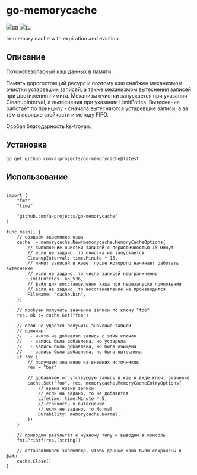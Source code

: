 # go-memorycache
[![en](https://img.shields.io/badge/lang-en-green.svg)](README.md)
[![ru](https://img.shields.io/badge/lang-ru-red.svg)](README.ru.md)

In-memory cache with expiration and eviction.

## Описание
Потокобезопасный кэш данных в памяти.

Память дорогостоящий ресурс и поэтому кэш снабжен механизмом очистки устаревших записей, а также механизмом вытеснения записей при достижении лимита. Механизм очистки запускается при указании CleanupInterval, а вытеснения при указании LimitEnties. Вытеснение работает по принципу - сначала вытесняются устаревшие записи, а за тем в порядке стойкости и методу FIFO.

Особая благодарность ks-troyan.

## Установка
```
go get github.com/a-projects/go-memorycache@latest
```

## Использование
```

import (
	"fmt"
	"time"

	"github.com/a-projects/go-memorycache"
)

func main() {
	// создаём экземпляр кэша
	cache := memorycache.New(memorycache.MemoryCacheOptions{
		// выполнение очистки записей с периодичностью 15 минут
		// если не задано, то очистка не запускается
		CleanupInterval: time.Minute * 15,
		// лимит записей в кэше, после которого начинает работать вытеснение
		// если не задано, то число записей неограниченно
		LimitEntries: 65_536,
		// файл для восстановления кэша при перезапуске приложения
		// если не задано, то восстановление не производится
		FileName: "cache.bin",
	})

	// пробуем получить значение записи по ключу "foo"
	res, ok := cache.Get("foo")

	// если не удаётся получить значение записи
	// причины:
	//   - никто не добавлял запись с этим ключом
	//   - запись была добавлена, но устарела
	//   - запись была добавлена, но была очищена
	//   - запись была добавлена, но была вытеснена
	if !ok {
		// получаем значение из внешних источников
		res = "bar"

		// добавляем отсутствующую запись в кэш в виде ключ, значение
		cache.Set("foo", res, memorycache.MemoryCacheEntryOptions{
			// время жизни записи
			// если на задано, то не добавится
			Lifetime: time.Minute * 5,
			// стойкость к вытеснению
			// если не задано, то Normal
			Durability: memorycache.Normal,
		})
	}

	// приводим результат к нужному типу и выводим в консоль
	fmt.Printf(res.(string))

	// останавливаем экземпляр, чтобы данные кэша были сохранены в файл
	cache.Close()
}
```
